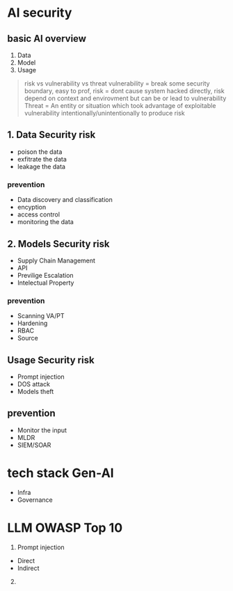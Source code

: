 # AI security

## basic AI overview

1. Data
2. Model
3. Usage


> risk vs vulnerability vs threat
> vulnerability = break some security boundary, easy to prof,
> risk = dont cause system hacked directly, risk depend on context and envirovment but can be or lead to vulnerability
> Threat = An entity or situation which took advantage of exploitable vulnerability intentionally/unintentionally to produce risk

## 1. Data Security risk

- poison the data
- exfitrate the data
- leakage the data


### prevention
- Data discovery and classification
- encyption
- access control
- monitoring the data

## 2. Models Security risk
- Supply Chain Management
- API
- Previlige Escalation
- Intelectual Property

### prevention
- Scanning VA/PT
- Hardening
- RBAC
- Source

## Usage Security risk
- Prompt injection
- DOS attack
- Models theft

## prevention
- Monitor the input
- MLDR
- SIEM/SOAR


# tech stack Gen-AI
- Infra
- Governance


# LLM OWASP Top 10
1. Prompt injection
  - Direct
  - Indirect
2.
